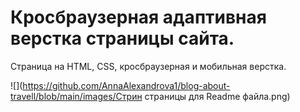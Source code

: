 # Кросбраузерная адаптивная верстка страницы сайта.

Страница на HTML, CSS, кросбраузерная и мобильная верстка.

![](https://github.com/AnnaAlexandrova1/blog-about-travell/blob/main/images/Стрин страницы для Readme файла.png)
